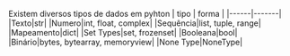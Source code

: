 Existem diversos tipos de dados em pyhton
| tipo | forma |
|------|-------|
|Texto|str|
|Numero|int, float, complex|
|Sequência|list, tuple, range|
|Mapeamento|dict|
|Set Types|set, frozenset|
|Booleana|bool|
|Binário|bytes, bytearray, memoryview|
|None Type|NoneType|